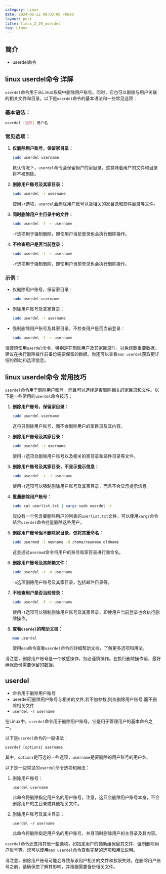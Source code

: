 ```yaml
---
category: Linux
date: 2024-05-22 09:00:00 +0800
layout: post
title: linux_2_29_userdel
tag: Linux
---
```

## 简介

+ userdel命令

## linux userdel命令 详解

`userdel`命令用于从Linux系统中删除用户账号。同时，它也可以删除与用户关联的相关文件和目录。以下是`userdel`命令的基本语法和一些常见选项：

### 基本语法：

```bash
userdel [选项] 用户名
```

### 常见选项：

1. **仅删除用户账号，保留家目录：**
   ```bash
   sudo userdel username
   ```
   默认情况下，`userdel`命令会保留用户的家目录。这意味着用户的文件和目录将不被删除。

2. **删除用户账号及其家目录：**
   ```bash
   sudo userdel -r username
   ```
   使用`-r`选项，`userdel`会删除用户账号以及相关的家目录和邮件目录等文件。

3. **同时删除用户主目录中的文件：**
   ```bash
   sudo userdel -f -r username
   ```
   `-f`选项用于强制删除，即使用户当前登录也会执行删除操作。

4. **不检查用户是否当前登录：**
   ```bash
   sudo userdel -f -r username
   ```
   `-f`选项用于强制删除，即使用户当前登录也会执行删除操作。

### 示例：

- 仅删除用户账号，保留家目录：
  ```bash
  sudo userdel username
  ```

- 删除用户账号及其家目录：
  ```bash
  sudo userdel -r username
  ```

- 强制删除用户账号及其家目录，不检查用户是否当前登录：
  ```bash
  sudo userdel -f -r username
  ```

请谨慎使用`userdel`命令，特别是在删除用户及其家目录时，以免误删重要数据。建议在执行删除操作前备份需要保留的数据。你还可以查看`man userdel`获取更详细的帮助和选项信息。

## linux userdel命令 常用技巧

`userdel`命令用于删除用户账号，而且可以选择是否删除相关的家目录和文件。以下是一些常用的`userdel`命令技巧：

1. **删除用户账号，保留家目录：**
   ```bash
   sudo userdel username
   ```
   这将只删除用户账号，而不会删除用户的家目录及其内容。

2. **删除用户账号及其家目录：**
   ```bash
   sudo userdel -r username
   ```
   使用`-r`选项会删除用户账号以及相关的家目录和邮件目录等文件。

3. **删除用户账号及其家目录，不显示提示信息：**
   ```bash
   sudo userdel -r -f username
   ```
   使用`-f`选项可以强制删除用户账号及其家目录，而且不会显示提示信息。

4. **批量删除用户账号：**
   ```bash
   sudo cat userlist.txt | xargs sudo userdel -r
   ```
   假设有一个包含要删除用户的列表的`userlist.txt`文件，可以使用`xargs`命令结合`userdel`命令批量删除这些用户。

5. **删除用户账号但不删除家目录，仅将其重命名：**
   ```bash
   sudo usermod -l newname -d /home/newname oldname
   ```
   这会通过`usermod`命令将用户的账号和家目录进行重命名。

6. **删除用户账号及其邮箱文件：**
   ```bash
   sudo userdel -r -m username
   ```
   `-m`选项删除用户账号及其家目录，包括邮件目录等。

7. **不检查用户是否当前登录：**
   ```bash
   sudo userdel -f -r username
   ```
   使用`-f`选项可以强制删除用户账号及其家目录，即使用户当前登录也会执行删除操作。

8. **查看`userdel`的帮助文档：**
   ```bash
   man userdel
   ```
   使用`man`命令查看`userdel`命令的详细帮助文档，了解更多选项和用法。

请注意，删除用户账号是一个敏感操作，务必谨慎操作。在执行删除操作前，最好确保备份需要保留的数据。

## userdel 

+ 命令用于删除用户账号
+ userdel可删除用户账号与相关的文件,若不加参数,则仅删除用户账号,而不删除相关文件
+ `userdel -r username`

在Linux中，`userdel`命令用于删除用户账号。它是用于管理用户的基本命令之一。

以下是`userdel`命令的一般语法：

```
userdel [options] username
```

其中，`options`是可选的一些选项，`username`是要删除的用户账号的用户名。

以下是一些常见的`userdel`命令选项和用法：

1. 删除用户账号：
   ```
   userdel username
   ```

   此命令将删除指定用户名的用户账号。注意，这只会删除用户账号本身，不会删除用户的主目录或其他相关文件。

2. 删除用户账号及其主目录：
   ```
   userdel -r username
   ```

   此命令将删除指定用户名的用户账号，并且同时删除用户的主目录及其内容。

`userdel`命令还支持其他一些选项，如指定用户的辅助组保留其文件、强制删除用户账号等。您可以使用`man userdel`命令查看完整的选项和用法说明。

请注意，删除用户账号可能会导致与该用户相关的文件和权限失效。在删除用户账号之前，请确保您了解其影响，并根据需要备份相关文件。
